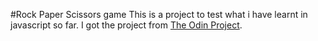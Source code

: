 #Rock Paper Scissors game
This is a project to test what i have learnt in javascript so far.
I got the project from [The Odin Project](htttps:/theodinproject.com).